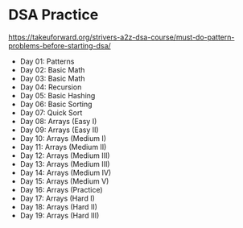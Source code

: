 # DSA Practice

https://takeuforward.org/strivers-a2z-dsa-course/must-do-pattern-problems-before-starting-dsa/

- Day 01: Patterns
- Day 02: Basic Math
- Day 03: Basic Math
- Day 04: Recursion
- Day 05: Basic Hashing
- Day 06: Basic Sorting
- Day 07: Quick Sort
- Day 08: Arrays (Easy I)
- Day 09: Arrays (Easy II)
- Day 10: Arrays (Medium I)
- Day 11: Arrays (Medium II)
- Day 12: Arrays (Medium III)
- Day 13: Arrays (Medium III)
- Day 14: Arrays (Medium IV)
- Day 15: Arrays (Medium V)
- Day 16: Arrays (Practice)
- Day 17: Arrays (Hard I)
- Day 18: Arrays (Hard II)
- Day 19: Arrays (Hard III)
